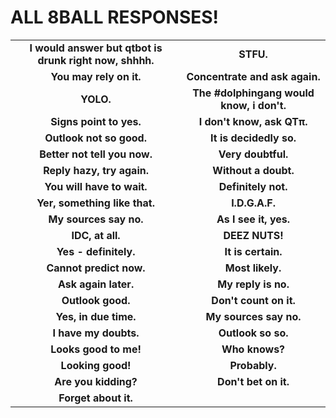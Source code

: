 ALL 8BALL RESPONSES!
====================
| | |
|:---------------------------------------------------:|:---------------------------------------------------:|
|**I would answer but qtbot is drunk right now, shhhh.**|**STFU.**|
|**You may rely on it.**|**Concentrate and ask again.**|
|**YOLO.**|**The #dolphingang would know, i don't.**|
|**Signs point to yes.**|**I don't know, ask QTπ.**|
|**Outlook not so good.**|**It is decidedly so.**|
|**Better not tell you now.**|**Very doubtful.**|
|**Reply hazy, try again.**|**Without a doubt.**|
|**You will have to wait.**|**Definitely not.**|
|**Yer, something like that.**|**I.D.G.A.F.**|
|**My sources say no.**|**As I see it, yes.**|
|**IDC, at all.**|**DEEZ NUTS!**|
|**Yes - definitely.**|**It is certain.**|
|**Cannot predict now.**|**Most likely.**|
|**Ask again later.**|**My reply is no.**|
|**Outlook good.**|**Don't count on it.**|
|**Yes, in due time.**|**My sources say no.**|
|**I have my doubts.**|**Outlook so so.**|
|**Looks good to me!**|**Who knows?**|
|**Looking good!**|**Probably.**|
|**Are you kidding?**|**Don't bet on it.**|
|**Forget about it.**|
